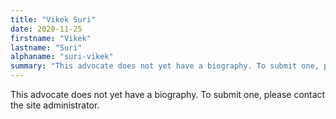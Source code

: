 ```yaml
---
title: "Vikek Suri"
date: 2020-11-25
firstname: "Vikek"
lastname: "Suri"
alphaname: "suri-vikek"
summary: "This advocate does not yet have a biography. To submit one, please contact the site administrator."
---
```

This advocate does not yet have a biography. To submit one, please contact the site administrator.

